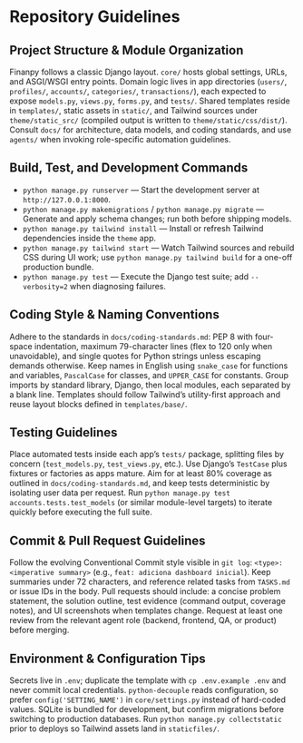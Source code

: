 # Repository Guidelines

## Project Structure & Module Organization
Finanpy follows a classic Django layout. `core/` hosts global settings, URLs, and ASGI/WSGI entry points. Domain logic lives in app directories (`users/`, `profiles/`, `accounts/`, `categories/`, `transactions/`), each expected to expose `models.py`, `views.py`, `forms.py`, and `tests/`. Shared templates reside in `templates/`, static assets in `static/`, and Tailwind sources under `theme/static_src/` (compiled output is written to `theme/static/css/dist/`). Consult `docs/` for architecture, data models, and coding standards, and use `agents/` when invoking role-specific automation guidelines.

## Build, Test, and Development Commands
- `python manage.py runserver` — Start the development server at `http://127.0.0.1:8000`.
- `python manage.py makemigrations` / `python manage.py migrate` — Generate and apply schema changes; run both before shipping models.
- `python manage.py tailwind install` — Install or refresh Tailwind dependencies inside the `theme` app.
- `python manage.py tailwind start` — Watch Tailwind sources and rebuild CSS during UI work; use `python manage.py tailwind build` for a one-off production bundle.
- `python manage.py test` — Execute the Django test suite; add `--verbosity=2` when diagnosing failures.

## Coding Style & Naming Conventions
Adhere to the standards in `docs/coding-standards.md`: PEP 8 with four-space indentation, maximum 79-character lines (flex to 120 only when unavoidable), and single quotes for Python strings unless escaping demands otherwise. Keep names in English using `snake_case` for functions and variables, `PascalCase` for classes, and `UPPER_CASE` for constants. Group imports by standard library, Django, then local modules, each separated by a blank line. Templates should follow Tailwind’s utility-first approach and reuse layout blocks defined in `templates/base/`.

## Testing Guidelines
Place automated tests inside each app’s `tests/` package, splitting files by concern (`test_models.py`, `test_views.py`, etc.). Use Django’s `TestCase` plus fixtures or factories as apps mature. Aim for at least 80% coverage as outlined in `docs/coding-standards.md`, and keep tests deterministic by isolating user data per request. Run `python manage.py test accounts.tests.test_models` (or similar module-level targets) to iterate quickly before executing the full suite.

## Commit & Pull Request Guidelines
Follow the evolving Conventional Commit style visible in `git log`: `<type>: <imperative summary>` (e.g., `feat: adiciona dashboard inicial`). Keep summaries under 72 characters, and reference related tasks from `TASKS.md` or issue IDs in the body. Pull requests should include: a concise problem statement, the solution outline, test evidence (command output, coverage notes), and UI screenshots when templates change. Request at least one review from the relevant agent role (backend, frontend, QA, or product) before merging.

## Environment & Configuration Tips
Secrets live in `.env`; duplicate the template with `cp .env.example .env` and never commit local credentials. `python-decouple` reads configuration, so prefer `config('SETTING_NAME')` in `core/settings.py` instead of hard-coded values. SQLite is bundled for development, but confirm migrations before switching to production databases. Run `python manage.py collectstatic` prior to deploys so Tailwind assets land in `staticfiles/`.
